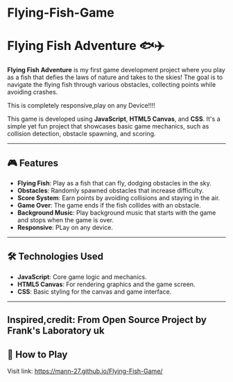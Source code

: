 # Flying-Fish-Game
# Flying Fish Adventure 🐟✈️

**Flying Fish Adventure** is my first game development project where you play as a fish that defies the laws of nature and takes to the skies! The goal is to navigate the flying fish through various obstacles, collecting points while avoiding crashes.


This is completely responsive,play on any Device!!!!   



This game is developed using **JavaScript**, **HTML5 Canvas**, and **CSS**. It's a simple yet fun project that showcases basic game mechanics, such as collision detection, obstacle spawning, and scoring.

---

## 🎮 Features

- **Flying Fish**: Play as a fish that can fly, dodging obstacles in the sky.
- **Obstacles**: Randomly spawned obstacles that increase difficulty.
- **Score System**: Earn points by avoiding collisions and staying in the air.
- **Game Over**: The game ends if the fish collides with an obstacle.
- **Background Music**: Play background music that starts with the game and stops when the game is over.
- **Responsive**: PLay on any device.
---

## 🛠️ Technologies Used

- **JavaScript**: Core game logic and mechanics.
- **HTML5 Canvas**: For rendering graphics and the game screen.
- **CSS**: Basic styling for the canvas and game interface.

---
## Inspired,credit: From Open Source Project by Frank's Laboratory uk
## 🚀 How to Play


Visit link:
https://mann-27.github.io/Flying-Fish-Game/

